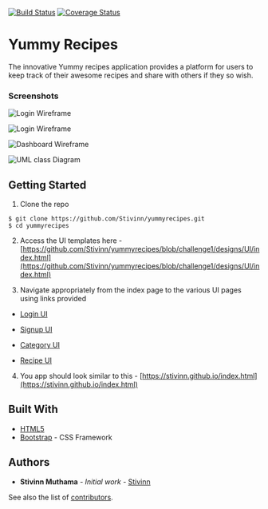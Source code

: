 [![Build Status](https://travis-ci.org/Stivinn/yummyrecipes.svg?branch=challenge2)](https://travis-ci.org/Stivinn/yummyrecipes)
[![Coverage Status](https://coveralls.io/repos/github/Stivinn/yummyrecipes/badge.svg?branch=challenge2)](https://coveralls.io/github/Stivinn/yummyrecipes?branch=challenge2)

# Yummy Recipes

The innovative Yummy recipes application provides a platform for users to keep track of their awesome recipes and share with others if they so wish.

### Screenshots

![Login Wireframe](https://github.com/Stivinn/yummyrecipes/blob/challenge1/designs/wireframes/Login.png)

![Login Wireframe](https://github.com/Stivinn/yummyrecipes/blob/challenge1/designs/wireframes/Signup.png)

![Dashboard Wireframe](https://github.com/Stivinn/yummyrecipes/blob/challenge1/designs/wireframes/Dashboard.png)

![UML class Diagram](https://github.com/Stivinn/yummyrecipes/blob/challenge1/designs/wireframes/UML.png)


## Getting Started

1. Clone the repo
  ```
  $ git clone https://github.com/Stivinn/yummyrecipes.git
  $ cd yummyrecipes
  ```

2. Access the UI templates here - [https://github.com/Stivinn/yummyrecipes/blob/challenge1/designs/UI/index.html](https://github.com/Stivinn/yummyrecipes/blob/challenge1/designs/UI/index.html)

3. Navigate appropriately from the index page to the various UI pages using links provided

* [Login UI](https://github.com/Stivinn/yummyrecipes/blob/challenge1/designs/UI/login.html)

* [Signup UI](https://github.com/Stivinn/yummyrecipes/blob/challenge1/designs/UI/signup.html)

* [Category UI](https://github.com/Stivinn/yummyrecipes/blob/challenge1/designs/UI/category.html)

* [Recipe UI](https://github.com/Stivinn/yummyrecipes/blob/challenge1/designs/UI/recipe.html)

4. You app should look similar to this - [https://stivinn.github.io/index.html](https://stivinn.github.io/index.html)

## Built With

* [HTML5](https://www.w3schools.com/html/html5_intro.asp)
* [Bootstrap](https://v4-alpha.getbootstrap.com/) - CSS Framework

## Authors

* **Stivinn Muthama** - *Initial work* - [Stivinn](https://github.com/Stivinn)

See also the list of [contributors](https://github.com/Stivinn/yummyrecipes/contributors).